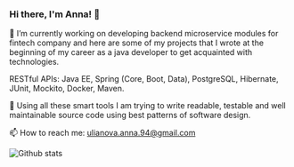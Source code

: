 ### Hi there, I'm Anna! 👋

🔭 I’m currently working on developing backend microservice modules for fintech company and here are some of my projects that I wrote at the beginning of my career as a java developer to get acquainted with technologies.

RESTful APIs: Java EE, Spring (Core, Boot, Data), PostgreSQL, Hibernate, JUnit, Mockito, Docker, Maven.

🌱 Using all these smart tools I am trying to write readable,
testable and well maintainable source code using best
patterns of software design.

📫 How to reach me: ulianova.anna.94@gmail.com

![Github stats](https://github-readme-stats.vercel.app/api?username=AnnaUlianova&theme=swift&show_icons=true&count_private=true)

<!--
**AnnaUlianova/AnnaUlianova** is a ✨ _special_ ✨ repository because its `README.md` (this file) appears on your GitHub profile.

Here are some ideas to get you started:

- 🔭 I’m currently working on ...
- 🌱 I’m currently learning ...
- 👯 I’m looking to collaborate on ...
- 🤔 I’m looking for help with ...
- 💬 Ask me about ...
- 📫 How to reach me: ...
- 😄 Pronouns: ...
- ⚡ Fun fact: ...
-->
